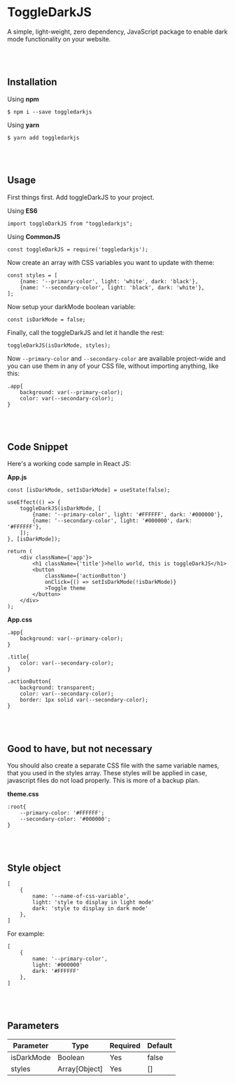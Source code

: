 # ToggleDarkJS

A simple, light-weight, zero dependency, JavaScript package to enable dark mode functionality on your website.

<br/><br/>
## Installation

Using **npm**

    $ npm i --save toggledarkjs

Using **yarn**

    $ yarn add toggledarkjs

<br/><br/>
## Usage

First things first. Add toggleDarkJS to your project.

Using **ES6**

    import toggleDarkJS from "toggledarkjs";

Using **CommonJS**

    const toggleDarkJS = require('toggledarkjs');

Now create an array with CSS variables you want to update with theme:

    const styles = [
        {name: '--primary-color', light: 'white', dark: 'black'}, 
        {name: '--secondary-color', light: 'black', dark: 'white'},
    ];

Now setup your darkMode boolean variable:

    const isDarkMode = false;

Finally, call the toggleDarkJS and let it handle the rest:

    toggleDarkJS(isDarkMode, styles);

Now `--primary-color` and `--secondary-color` are available project-wide and you can use them in any of your CSS file, without importing anything, like this:

    .app{
        background: var(--primary-color);
        color: var(--secondary-color);
    }

<br/><br/>
## Code Snippet

Here's a working code sample in React JS:

**App.js**

    const [isDarkMode, setIsDarkMode] = useState(false);

    useEffect(() => {
        toggleDarkJS(isDarkMode, [
            {name: '--primary-color', light: '#FFFFFF', dark: '#000000'},
            {name: '--secondary-color', light: '#000000', dark: '#FFFFFF'},
        ]);
    }, [isDarkMode]);

    return (
        <div className={'app'}>
            <h1 className={'title'}>hello world, this is toggleDarkJS</h1>
            <button 
                className={'actionButton'} 
                onClick={() => setIsDarkMode(!isDarkMode)}
                >Toggle theme
            </button>
        </div>
    );

**App.css**

    .app{
        background: var(--primary-color);
    }
    
    .title{
        color: var(--secondary-color);
    }
    
    .actionButton{
        background: transparent;
        color: var(--secondary-color);
        border: 1px solid var(--secondary-color);
    }

<br/><br/>
## Good to have, but not necessary

You should also create a separate CSS file with the same variable names, that you used in the styles array. 
These styles will be applied in case, javascript files do not load properly. This is more of a backup plan.

**theme.css**

    :root{
        --primary-color: '#FFFFFF';
        --secondary-color: '#000000';
    }

<br/><br/>
## Style object

    [
        {
            name: '--name-of-css-variable', 
            light: 'style to display in light mode'
            dark: 'style to display in dark mode'
        },
    ]

For example:

    [
        {
            name: '--primary-color', 
            light: '#000000'
            dark: '#FFFFFF'
        },
    ]

<br/><br/>
## Parameters

| Parameter  | Type          | Required | Default |
|------------|---------------|----------|---------|
| isDarkMode | Boolean       | Yes      | false   |
| styles     | Array[Object] | Yes      | []      |
